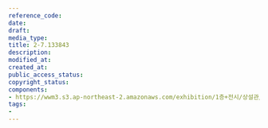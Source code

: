 ```yaml
---
reference_code: 
date: 
draft: 
media_type: 
title: 2-7.133843
description: 
modified_at: 
created_at: 
public_access_status: 
copyright_status: 
components:
- https://wwm3.s3.ap-northeast-2.amazonaws.com/exhibition/1층+전시/상설관/상설관1+오른편/2-7.133843.jpg
tags:
- 
---
```

